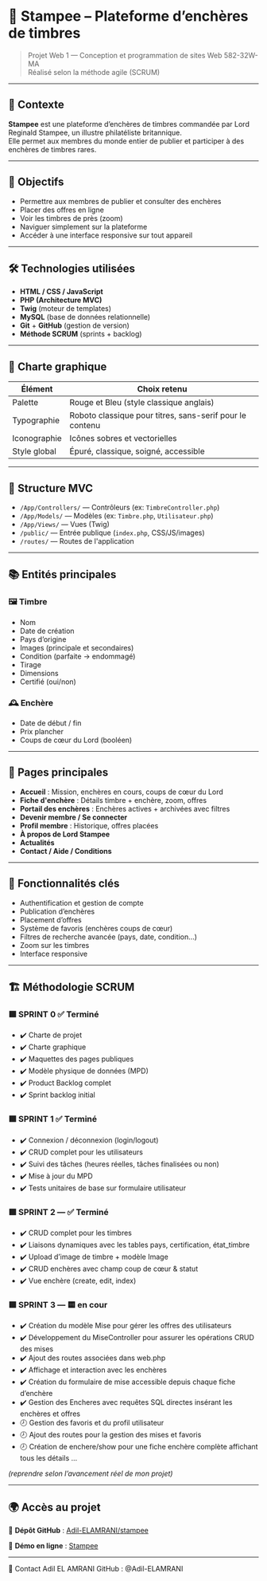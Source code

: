 # 📮 Stampee – Plateforme d’enchères de timbres

> Projet Web 1 — Conception et programmation de sites Web 582-32W-MA  
> Réalisé selon la méthode agile (SCRUM)

---

## 📌 Contexte

**Stampee** est une plateforme d’enchères de timbres commandée par Lord Reginald Stampee, un illustre philatéliste britannique.  
Elle permet aux membres du monde entier de publier et participer à des enchères de timbres rares.

---

## 🎯 Objectifs

- Permettre aux membres de publier et consulter des enchères
- Placer des offres en ligne
- Voir les timbres de près (zoom)
- Naviguer simplement sur la plateforme
- Accéder à une interface responsive sur tout appareil

---

## 🛠️ Technologies utilisées

- **HTML / CSS / JavaScript**
- **PHP (Architecture MVC)**
- **Twig** (moteur de templates)
- **MySQL** (base de données relationnelle)
- **Git** + **GitHub** (gestion de version)
- **Méthode SCRUM** (sprints + backlog)

---

## 🎨 Charte graphique

| Élément       | Choix retenu                |
|--------------|-----------------------------|
| Palette      | Rouge et Bleu (style classique anglais) |
| Typographie  | Roboto classique pour titres, sans-serif pour le contenu |
| Iconographie | Icônes sobres et vectorielles |
| Style global | Épuré, classique, soigné, accessible |

---

## 🧱 Structure MVC

- `/App/Controllers/` — Contrôleurs (ex: `TimbreController.php`)
- `/App/Models/` — Modèles (ex: `Timbre.php`, `Utilisateur.php`)
- `/App/Views/` — Vues (Twig)
- `/public/` — Entrée publique (`index.php`, CSS/JS/images)
- `/routes/` — Routes de l'application

---

## 📚 Entités principales

### 🖼️ Timbre

- Nom
- Date de création
- Pays d’origine
- Images (principale et secondaires)
- Condition (parfaite → endommagé)
- Tirage
- Dimensions
- Certifié (oui/non)

### 🕰️ Enchère

- Date de début / fin
- Prix plancher
- Coups de cœur du Lord (booléen)

---

## 📄 Pages principales

- **Accueil** : Mission, enchères en cours, coups de cœur du Lord
- **Fiche d'enchère** : Détails timbre + enchère, zoom, offres
- **Portail des enchères** : Enchères actives + archivées avec filtres
- **Devenir membre / Se connecter**
- **Profil membre** : Historique, offres placées
- **À propos de Lord Stampee**
- **Actualités**
- **Contact / Aide / Conditions**

---

## 🧩 Fonctionnalités clés

- Authentification et gestion de compte
- Publication d’enchères
- Placement d’offres
- Système de favoris (enchères coups de cœur)
- Filtres de recherche avancée (pays, date, condition…)
- Zoom sur les timbres
- Interface responsive

---

## 🏗️ Méthodologie SCRUM

### 🟩 SPRINT 0 ✅ Terminé

- ✔️ Charte de projet
- ✔️ Charte graphique
- ✔️ Maquettes des pages publiques
- ✔️ Modèle physique de données (MPD)
- ✔️ Product Backlog complet
- ✔️ Sprint backlog initial

### 🟩 SPRINT 1 ✅ Terminé

- ✔️ Connexion / déconnexion (login/logout)
- ✔️ CRUD complet pour les utilisateurs
- ✔️ Suivi des tâches (heures réelles, tâches finalisées ou non)
- ✔️ Mise à jour du MPD
- ✔️ Tests unitaires de base sur formulaire utilisateur

### 🟩 SPRINT 2 — ✅ Terminé

- ✔️ CRUD complet pour les timbres
- ✔️ Liaisons dynamiques avec les tables pays, certification, état_timbre
- ✔️ Upload d’image de timbre + modèle Image
- ✔️ CRUD enchères avec champ coup de cœur & statut
- ✔️ Vue enchère (create, edit, index)

### 🟩 SPRINT 3 — 🟨 en cour

- ✔️ Création du modèle Mise pour gérer les offres des utilisateurs
- ✔️ Développement du MiseController pour assurer les opérations CRUD des mises
- ✔️ Ajout des routes associées dans web.php
- ✔️ Affichage et interaction avec les enchères
- ✔️ Création du formulaire de mise accessible depuis chaque fiche d’enchère
- ✔️ Gestion des Encheres avec requêtes SQL directes insérant les enchères et offres
- 🕗 Gestion des favoris et du profil utilisateur
- 🕗 Ajout des routes pour la gestion des mises et favoris
- 🕗 Création de enchere/show pour une fiche enchère complète affichant tous les détails
...

_(reprendre selon l’avancement réel de mon projet)_

---
## 🌍 Accès au projet  

🔗 **Dépôt GitHub** : [Adil-ELAMRANI/stampee](https://github.com/Adil-ELAMRANI/stampee)  

🚀 **Démo en ligne** : [Stampee](https://e2395866.webdev.cmaisonneuve.qc.ca/stampee/)  

---

🙋 Contact
Adil EL AMRANI
GitHub : @Adil-ELAMRANI
